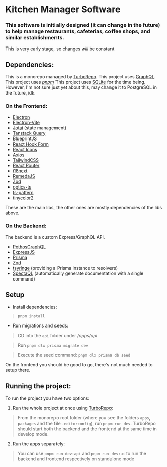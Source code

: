 # Kitchen Manager Software
### This software is initially designed (it can change in the future) to help manage restaurants, cafeterias, coffee shops, and similar establishments.
This is very early stage, so changes *will* be constant

## Dependencies:
This is a monorepo managed by [TurboRepo](https://turbo.build/repo).
This project uses [GraphQL](https://graphql.org/).
This project uses [*pnpm*](https://pnpm.io/)
This project uses [SQLite](https://www.sqlite.org/) for the time being. However, I'm not sure just yet about this, may change it to PostgreSQL in the future, idk.

### On the Frontend:
- [Electron](https://www.electronjs.org/)
- [Electron-Vite](https://electron-vite.org/)
- [Jotai](https://jotai.org/) (state management)
- [Tanstack Query](https://tanstack.com/query/v3)
- [BlueprintJS](https://blueprintjs.com/)
- [React Hook Form](https://react-hook-form.com/)
- [React Icons](https://react-icons.github.io/react-icons/)
- [Axios](https://axios-http.com)
- [TailwindCSS](https://tailwindcss.com)
- [React Router](https://reactrouter.com/en/main)
- [i18next](https://react.i18next.com/)
- [RemedaJS](https://remedajs.com/)
- [Zod](https://zod.dev/)
- [optics-ts](https://github.com/akheron/optics-ts)
- [ts-pattern](https://github.com/gvergnaud/ts-pattern)
- [tinycolor2](https://www.npmjs.com/package/tinycolor2)

These are the main libs, the other ones are mostly dependencies of the libs above.

### On the Backend:
The backend is a custom Express/GraphQL API.
- [PothosGraphQL](https://pothos-graphql.dev/)
- [ExpressJS](https://expressjs.com/)
- [Prisma](https://www.prisma.io/)
- [Zod](https://zod.dev/)
- [tsyringe](https://github.com/microsoft/tsyringe) (providing a Prisma instance to resolvers)
- [SpectaQL](https://github.com/anvilco/spectaql) (automatically generate documentation with a single command)

## Setup
- Install dependencies:
> ```pnpm install```

- Run migrations and seeds:
> CD into the ```api``` folder under */apps/api*

> Run ```pnpm dlx prisma migrate dev```

> Execute the seed command: ```pnpm dlx prisma db seed```

On the frontend you should be good to go, there's not much needed to setup there.

## Running the project:
To run the project you have two options:
1. Run the whole project at once using [TurboRepo](https://turbo.build/repo/docs):
> From the monorepo root folder (where you see the folders ```apps```, ```packages``` and the file ```.editorconfig```), run ```pnpm run dev```. TurboRepo should start both the backend and the frontend at the same time in develop mode.

2. Run the apps separately:
> You can use ```pnpm run dev:api``` and ```pnpm run dev:ui``` to run the backend and frontend respectively on standalone mode
